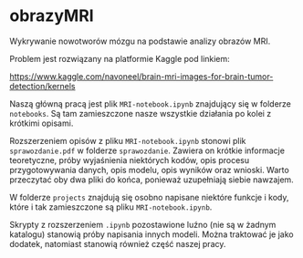 # obrazyMRI
Wykrywanie nowotworów mózgu na podstawie analizy obrazów MRI.

Problem jest rozwiązany na platformie Kaggle pod linkiem:

https://www.kaggle.com/navoneel/brain-mri-images-for-brain-tumor-detection/kernels  

Naszą główną pracą jest plik `MRI-notebook.ipynb` znajdujący się w folderze `notebooks`. Są tam zamieszczone nasze wszystkie działania po kolei z krótkimi opisami. 

Rozszerzeniem opisów z pliku `MRI-notebook.ipynb` stonowi plik `sprawozdanie.pdf` w folderze `sprawozdanie`. Zawiera on krótkie informacje teoretyczne, próby wyjaśnienia niektórych 
kodów, opis procesu przygotowywania danych, opis modelu, opis wyników oraz wnioski. Warto przeczytać oby dwa pliki do końca, ponieważ uzupełniają siebie nawzajem. 

W folderze `projects` znajdują się osobno napisane niektóre funkcje i kody, które i tak zamieszczone są pliku `MRI-notebook.ipynb`.  

Skrypty z rozszerzeniem `.ipynb` pozostawione luźno (nie są w żadnym katalogu) stanowią próby napisania innych modeli. Można traktować je jako dodatek, natomiast stanowią również część 
naszej pracy.
